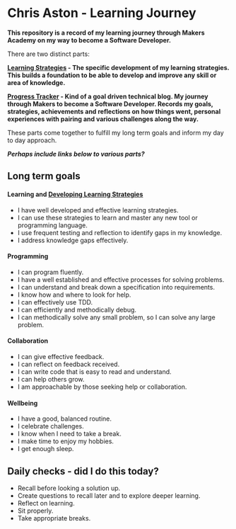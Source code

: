 # Chris Aston - Learning Journey
**This repository is a record of my learning journey through Makers Academy on my way to become a Software Developer.**

There are two distinct parts:

**[Learning Strategies](https://github.com/AUTOMCAS/LearningJourney/tree/main/learning-stratagies) - The specific development of my learning strategies. This builds a foundation to be able to develop and improve any skill or area of knowledge.**

**[Progress Tracker](https://github.com/AUTOMCAS/LearningJourney/tree/main/progress-tracker) - Kind of a goal driven technical blog. My journey through Makers to become a Software Developer. Records my goals, strategies, achievements and reflections on how things went, personal experiences with pairing and various challenges along the way.**

These parts come together to fulfill my long term goals and inform my day to day approach. 

***Perhaps include links below to various parts?***

## Long term goals

#### Learning  and [Developing Learning Strategies](https://github.com/AUTOMCAS/LearningJourney/tree/main/learning-stratagies)

- I have well developed and effective learning strategies.
- I can use these strategies to learn and master any new tool or programming language.
- I use frequent testing and reflection to identify gaps in my knowledge.
- I address knowledge gaps effectively.


#### Programming
- I can program fluently.
- I have a well established and effective processes for solving problems.
- I can understand and break down a specification into requirements.
- I know how and where to look for help.
- I can effectively use TDD.
- I can efficiently and methodically debug.
- I can methodically solve any small problem, so I can solve any large problem.


#### Collaboration
- I can give effective feedback.
- I can reflect on feedback received.
- I can write code that is easy to read and understand.
- I can help others grow.
- I am approachable by those seeking help or collaboration.


#### Wellbeing
- I have a good, balanced routine.
- I celebrate challenges.
- I know when I need to take a break.
- I make time to enjoy my hobbies.
- I get enough sleep.


## Daily checks - did I do this today?
- Recall before looking a solution up.
- Create questions to recall later and to explore deeper learning.
- Reflect on learning.
- Sit properly.
- Take appropriate breaks.
